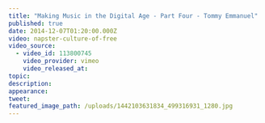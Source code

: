 ```yaml
---
title: "Making Music in the Digital Age - Part Four - Tommy Emmanuel"
published: true
date: 2014-12-07T01:20:00.000Z
video: napster-culture-of-free
video_source:
  - video_id: 113800745
    video_provider: vimeo
    video_released_at:
topic:
description:
appearance:
tweet:
featured_image_path: /uploads/1442103631834_499316931_1280.jpg
---
```

